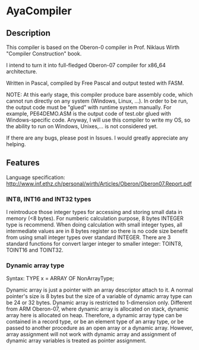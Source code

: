 # AyaCompiler

## Description

This compiler is based on the Oberon-0 compiler in Prof. Niklaus Wirth "Compiler Construction" book.

I intend to turn it into full-fledged Oberon-07 compiler for x86_64 architecture.

Written in Pascal, compiled by Free Pascal and output tested with FASM.

NOTE: At this early stage, this compiler produce bare assembly code, which cannot run directly on any
system (Windows, Linux, ...). In order to be run, the output code must be "glued" with runtime system
manually. For example, PE64DEMO.ASM is the output code of test.obr glued with Windows-specific code.
Anyway, I will use this compiler to write my OS, so the ability to run on Windows, Unixes,... is
not considered yet.

If there are any bugs, please post in Issues. I would greatly appreciate any helping.

## Features

Language specification: http://www.inf.ethz.ch/personal/wirth/Articles/Oberon/Oberon07.Report.pdf

### INT8, INT16 and INT32 types

I reintroduce those integer types for accessing and storing small data in memory (<8 bytes).
For numberic calculation purpose, 8 bytes INTEGER type is recommend.
When doing calculation with small integer types, all intermediate values are in 8 bytes register
so there is no code size benefit from using small integer types over standard INTEGER.
There are 3 standard functions for convert larger integer to smaller integer: TOINT8, TOINT16 and TOINT32.

### Dynamic array type

Syntax: TYPE x = ARRAY OF NonArrayType;

Dynamic array is just a pointer with an array descriptor attach to it. A normal pointer's size is 8 bytes
 but the size of a variable of dynamic array type can be 24 or 32 bytes. Dynamic array is restricted to
1-dimension only. Different from ARM Oberon-07, where dynamic array is allocated on stack, dynamic array
here is allocated on heap. Therefore, a dynamic array type can be contained in a record type,
or be an element type of an array type, or be passed to another procedure as an open array or a dynamic array.
However, array assignment will not work with dynamic array and assignment of dynamic array variables is treated
as pointer assignment.
